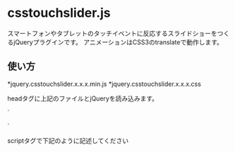 # csstouchslider.js

スマートフォンやタブレットのタッチイベントに反応するスライドショーをつくるjQueryプラグインです。
アニメーションはCSS3のtranslateで動作します。

## 使い方

*jquery.csstouchslider.x.x.x.min.js
*jquery.csstouchslider.x.x.x.css

headタグに上記のファイルとjQueryを読み込みます。

`
<script src="https://code.jquery.com/jquery-2.2.3.min.js" integrity="sha256-a23g1Nt4dtEYOj7bR+vTu7+T8VP13humZFBJNIYoEJo=" crossorigin="anonymous"></script>
<link rel="stylesheet" href="./jquery.csstouchslider.1.0.0.css">
<script src="./jquery.csstouchslider.1.0.0.js"></script>
`

scriptタグで下記のように記述してください
